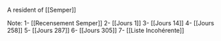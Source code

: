 A resident of [[Semper]] 

Note:
1- [[Recensement Semper]]
2- [[Jours 1]]
3- [[Jours 14]]
4- [[Jours 258]]
5- [[Jours 287]]
6- [[Jours 305]]
7- [[Liste Incohérente]]

